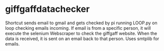 # giffgaffdatachecker

Shortcut sends email to gmail and gets checked by pi running LOOP.py on loop checking emails incoming.
If email is from a specific person, it will execute the selenium Webscraper to check the giffgaff website.
When the data is received, it is sent on an email back to that person.
Uses smtplib for emails.
